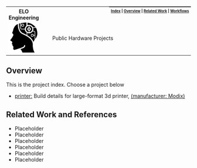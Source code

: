 <table>
  <tr><th><strong>ELO Engineering</strong></th>
    <th style="padding:0px 5px;text-align:right;float:right;">
      <small><small>
        <a href=https://github.com/elo-enterprises/hardware>Index</a> |
        <a href=#overview>Overview</a> |
        <a href=#related-work>Related Work</a> |
        <a href=#workflows>Workflows</a>
      </small><small>
    </th>
  </tr>
  <tr>
    <td width=15%><img src=img/icon.png style="width:150px"></td>
    <td>
    &nbsp;&nbsp;&nbsp;&nbsp;&nbsp;
    Public Hardware Projects
    &nbsp;&nbsp;&nbsp;&nbsp;&nbsp;
    </td>
  </tr>
</table>

## Overview

This is the project index.  Choose a project below

* [printer:](printer/) Build details for large-format 3d printer, [(manufacturer: Modix)](http://www.modix3d.com/)

## Related Work and References

* Placeholder
* Placeholder
* Placeholder
* Placeholder
* Placeholder
* Placeholder

